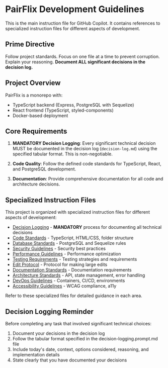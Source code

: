 # PairFlix Development Guidelines

This is the main instruction file for GitHub Copilot. It contains references to specialized instruction files for different aspects of development.

## Prime Directive

Follow project standards. Focus on one file at a time to prevent corruption. Explain your reasoning. **Document ALL significant decisions in the decision log.**

## Project Overview

PairFlix is a monorepo with:

- TypeScript backend (Express, PostgreSQL with Sequelize)
- React frontend (TypeScript, styled-components)
- Docker-based deployment

## Core Requirements

1. **MANDATORY Decision Logging**: Every significant technical decision MUST be documented in the decision log (`decision-log.md`) using the specified tabular format. This is non-negotiable.

2. **Code Quality**: Follow the defined code standards for TypeScript, React, and PostgreSQL development.

3. **Documentation**: Provide comprehensive documentation for all code and architecture decisions.

## Specialized Instruction Files

This project is organized with specialized instruction files for different aspects of development:

- [Decision Logging](./prompts/decision-logging.prompt.md) - **MANDATORY** process for documenting all technical decisions
- [Code Standards](./prompts/code-standards.prompt.md) - TypeScript, HTML/CSS, folder structure
- [Database Standards](./prompts/database-standards.prompt.md) - PostgreSQL and Sequelize rules
- [Security Guidelines](./prompts/security-guidelines.prompt.md) - Security best practices
- [Performance Guidelines](./prompts/performance-guidelines.prompt.md) - Performance optimization
- [Testing Requirements](./prompts/testing-requirements.prompt.md) - Testing strategies and requirements
- [Edit Protocol](./prompts/edit-protocol.prompt.md) - Protocol for making large edits
- [Documentation Standards](./prompts/documentation-standards.prompt.md) - Documentation requirements
- [Architecture Standards](./prompts/architecture-standards.prompt.md) - API, state management, error handling
- [DevOps Guidelines](./prompts/devops-guidelines.prompt.md) - Containers, CI/CD, environments
- [Accessibility Guidelines](./prompts/accessibility-guidelines.prompt.md) - WCAG compliance, a11y

Refer to these specialized files for detailed guidance in each area.

## Decision Logging Reminder

Before completing any task that involved significant technical choices:

1. Document your decisions in the decision log
2. Follow the tabular format specified in the decision-logging.prompt.md file
3. Include today's date, context, options considered, reasoning, and implementation details
4. State clearly that you have documented your decisions
